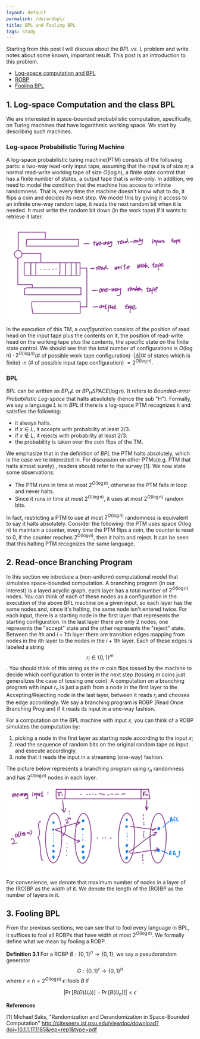 ```yaml
---
layout: default
permalink: /derandbpl/
title: BPL and Fooling BPL
tags: Study
---
```


Starting from this post I will discuss about the $BPL\ vs.\ L$ problem and write notes about some known, important result. This post is an introduction to this problem.

* [Log-space computation and BPL](#bpl)
* [ROBP](#robp)
* [Fooling BPL](#fool)
  

## <a name="bpl"></a> 1. Log-space Computation and the class BPL  

We are interested in space-bounded probabilistic computation, specifically, on Turing machines that have logarithmic working space. We start by describing such machines.
### Log-space Probabilistic Turing Machine

A log-space probabilistic turing machine(PTM) consists of the following parts:  a two-way read-only input tape, assuming that the input is of size $n$; a normal read-write working tape of size $O(\log n)$, a finite state control that has a finite number of states, a output tape that is write-only. In addition, we need to model the condition that the machine has access to infinite randomness. That is, every time the machine doesn't know what to do, it flips a coin and decides its next step. We model this by giving it access to an infinite one-way random tape, it reads the next random bit when it is needed. It must write the random bit down (in the work tape) if it wants to retrieve it later. 

![log-space PTM](/assets/L-PTM.jpg)  

In the execution of this TM, a *configuration* consists of the position of read head on the input tape plus the contents on it, the position of read-write head on the working tape plus the contents, the specific state on the finite state control. We should see that the total number of configurations is $O(\log n) \cdot 2^{O(\log n)}$(# of possible work tape configuration) $\cdot \lvert \Delta \rvert$(# of states which is finite) $\cdot n$ (# of possible input tape configuration) $=2^{O(\log n)}$.  

### BPL  

$BPL$ can be written as $BP_HL$ or $BP_HSPACE(\log n)$. It refers to *Bounded-error Probabilistic Log-space* that halts absolutely (hence the sub "H"). Formally, we say a language $L$ is in $BPL$ if there is a log-space PTM recognizes it and satisfies the following:  

* it always halts.  
* if $x\in L$, it accepts with probability at least 2/3.  
* if $x\not\in L$, it rejects with probability at least 2/3.  
* the probability is taken over the coin flips of the TM.  

We emphasize that in the definition of $BPL$ the PTM halts absolutely, which is the case we're interested in. For discussion on other PTMs(e.g. PTM that halts almost surely) , readers should refer to the survey [1]. We now state some observations:  

* The PTM runs in time at most $2^{O(\log n)}$, otherwise the PTM falls in loop and never halts.
* Since it runs in time at most $2^{O(\log n)}$, it uses at most $2^{O(\log n)}$ random bits.  

In fact, restricting a PTM to use at most $2^{O(\log n)}$ randomness is equivalent to say it halts absolutely. Consider the following: the PTM uses space $O(\log n)$ to maintain a counter, every time the PTM flips a coin, the counter is reset to 0, if the counter reaches $2^{O(\log n)}$, then it halts and reject. It can be seen that this halting PTM recognizes the same language.  

## <a name="robp"></a> 2. Read-once Branching Program

In this section we introduce a (non-uniform) computational model that simulates space-bounded computation. A branching program (in our interest) is a layed acyclic graph, each layer has a total number of $2^{O(\log n)}$ nodes. You can think of each of these nodes as a configuration in the execution of the above BPL machine on a given input, so each layer has the same nodes and, since it's halting, the same node isn't entered twice. For each input, there is a starting node in the first layer that represents the starting configuration. In the last layer there are only 2 nodes, one represents the "accept" state and the other represents the "reject" state. Between the $i$th and $i+1$th layer there are transition edges mapping from nodes in the $i$th layer to the nodes in the $i+1$th layer. Each of these edges is labeled a string $$r_i \in\{0,1\}^m$$. You should think of this string as the $m$ coin flips tossed by the machine to decide which configuration to enter in the next step (tossing $m$ coins just generalizes the case of tossing one coin). A computation on a branching program with input $r_n$ is just a path from a node in the first layer to the Accepting/Rejecting node in the last layer, between it reads $r_i$ and chooses the edge accordingly. We say a branching program is ROBP (Read Once Branching Program) if it reads its input in a one-way fashion.

For a computation on the BPL machine with input $x$, you can think of a ROBP simulates the computation by:  

1. picking a node in the first layer as starting node according to the input $x$; 
2. read the sequence of random bits on the original random tape as input and execute accordingly.  
3. note that it reads the input in a streaming (one-way) fashion.

The picture below represents a branching program using $r_n$ randomness and has $2^{O(\log n)}$ nodes in each layer.  


![ROBP](/assets/ROBP1.jpg)

For convenience, we denote that maximum number of nodes in a layer of the (RO)BP as the *width* of it. We denote the length of the (RO)BP as the number of layers in it.

## <a name="fool"></a> 3. Fooling BPL  

From the previous sections, we can see that to fool every language in BPL, it suffices to fool all ROBPs that have width at most $2^{O(\log n)}$. We formally define what we mean by fooling a ROBP.    

**Definition 3.1** For a ROBP $B: \{0,1\}^{n} \rightarrow \{0,1\}$, we say a pseudorandom generator $$G: \{0,1\}^{r} \rightarrow \{0,1\}^{n}$$  where $r<n = 2^{O(\log n)}$ $\epsilon$-fools $B$ if  

$$\lvert \Pr \left[ B(G(U_{r}))\right] - \Pr\left[B(U_n) \right]\rvert < \epsilon$$

**References**  

[1] Michael Saks, "Randomization and Derandomization in Space-Bounded
Computation" http://citeseerx.ist.psu.edu/viewdoc/download?doi=10.1.1.17.1185&rep=rep1&type=pdf


 
